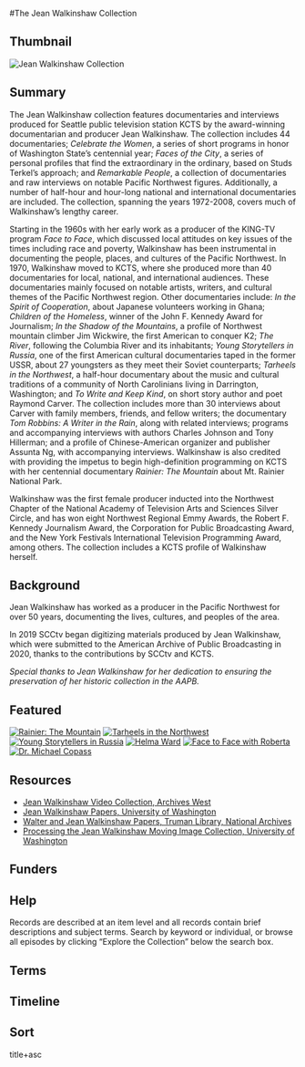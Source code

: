 #The Jean Walkinshaw Collection

## Thumbnail

![Jean Walkinshaw Collection](https://s3.amazonaws.com/americanarchive.org/special-collections/jean_walkinshawimage.jpg "Jean Walkinshaw Collection")

## Summary

The Jean Walkinshaw collection features documentaries and interviews produced for Seattle public television station KCTS by the award-winning documentarian and producer Jean Walkinshaw. The collection includes 44 documentaries; *Celebrate the Women*, a series of short programs in honor of Washington State’s centennial year; *Faces of the City*, a series of personal profiles that find the extraordinary in the ordinary, based on Studs Terkel’s approach; and *Remarkable People*, a collection of documentaries and raw interviews on notable Pacific Northwest figures. Additionally, a number of half-hour and hour-long national and international documentaries are included. The collection, spanning the years 1972-2008, covers much of Walkinshaw’s lengthy career. 

Starting in the 1960s with her early work as a producer of the KING-TV program *Face to Face*, which discussed local attitudes on key issues of the times including race and poverty, Walkinshaw has been instrumental in documenting the people, places, and cultures of the Pacific Northwest. In 1970, Walkinshaw moved to KCTS, where she produced more than 40 documentaries for local, national, and international audiences. These documentaries mainly focused on notable artists, writers, and cultural themes of the Pacific Northwest region. Other documentaries include: *In the Spirit of Cooperation*, about Japanese volunteers working in Ghana; *Children of the Homeless*, winner of the John F. Kennedy Award for Journalism; *In the Shadow of the Mountains*, a profile of Northwest mountain climber Jim Wickwire, the first American to conquer K2; *The River*, following the Columbia River and its inhabitants; *Young Storytellers in Russia*, one of the first American cultural documentaries taped in the former USSR, about 27 youngsters as they meet their Soviet counterparts; *Tarheels in the Northwest*, a half-hour documentary about the music and cultural traditions of a community of North Carolinians living in Darrington, Washington; and *To Write and Keep Kind*, on short story author and poet Raymond Carver. The collection includes more than 30 interviews about Carver with family members, friends, and fellow writers; the documentary *Tom Robbins: A Writer in the Rain*, along with related interviews; programs and accompanying interviews with authors Charles Johnson and Tony Hillerman; and a profile of Chinese-American organizer and publisher Assunta Ng, with accompanying interviews. Walkinshaw is also credited with providing the impetus to begin high-definition programming on KCTS with her centennial documentary *Rainier: The Mountain* about Mt. Rainier National Park.

Walkinshaw was the first female producer inducted into the Northwest Chapter of the National Academy of Television Arts and Sciences Silver Circle, and has won eight Northwest Regional Emmy Awards, the Robert F. Kennedy Journalism Award, the Corporation for Public Broadcasting Award, and the New York Festivals International Television Programming Award, among others. The collection includes a KCTS profile of Walkinshaw herself.

## Background

Jean Walkinshaw has worked as a producer in the Pacific Northwest for over 50 years, documenting the lives, cultures, and peoples of the area. 

In 2019 SCCtv began digitizing materials produced by Jean Walkinshaw, which were submitted to the American Archive of Public Broadcasting in 2020, thanks to the contributions by SCCtv and KCTS.

*Special thanks to Jean Walkinshaw for her dedication to ensuring the preservation of her historic collection in the AAPB.* 

## Featured

[![Rainier: The Mountain](https://s3.amazonaws.com/americanarchive.org/special-collections/cpb-aacip-cecaed09eb0.jpg)](/catalog/cpb-aacip-cecaed09eb0)
[![Tarheels in the Northwest](https://s3.amazonaws.com/americanarchive.org/special-collections/cpb-aacip-249ace2fbfb.jpg)](/catalog/cpb-aacip-249ace2fbfb)
[![Young Storytellers in Russia](https://s3.amazonaws.com/americanarchive.org/special-collections/cpb-aacip-452977bd435.jpg)](/catalog/cpb-aacip-452977bd435)
[![Helma Ward](https://s3.amazonaws.com/americanarchive.org/special-collections/cpb-aacip-028dbe12ebe.jpg)](/catalog/cpb-aacip-028dbe12ebe)
[![Face to Face with Roberta](https://s3.amazonaws.com/americanarchive.org/special-collections/cpb-aacip-e7816ecfa3f.jpg)](/catalog/cpb-aacip-e7816ecfa3f)
[![Dr. Michael Copass](https://s3.amazonaws.com/americanarchive.org/special-collections/cpb-aacip-639b1fdc874.jpg)](/catalog/cpb-aacip-639b1fdc874)

## Resources

- [Jean Walkinshaw Video Collection, Archives West](http://archiveswest.orbiscascade.org/ark:/80444/xv23019)
- [Jean Walkinshaw Papers, University of Washington](https://www.lib.washington.edu/static/public/specialcollections/findingaids/5340-001.pdf)
- [Walter and Jean Walkinshaw Papers, Truman Library, National Archives](https://www.trumanlibrary.gov/library/personal-papers/walter-and-jean-walkinshaw-papers)
- [Processing the Jean Walkinshaw Moving Image Collection, University of Washington](https://ischool.uw.edu/capstone/projects/2018/processing-jean-walkinshaw-moving-image-collection)

## Funders

## Help

Records are described at an item level and all records contain brief descriptions and subject terms. Search by keyword or individual, or browse all episodes by clicking “Explore the Collection” below the search box. 

## Terms

## Timeline

## Sort

title+asc
